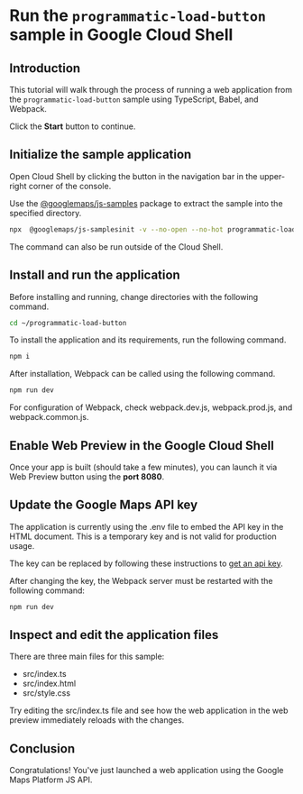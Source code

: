 # Run the `programmatic-load-button` sample in Google Cloud Shell

<walkthrough-tutorial-duration duration="10"/>

## Introduction

This tutorial will walk through the process of running a web application from
the `programmatic-load-button` sample using TypeScript, Babel, and Webpack.

Click the **Start** button to continue.

## Initialize the sample application

Open Cloud Shell by clicking the
<walkthrough-cloud-shell-icon></walkthrough-cloud-shell-icon> button in the
navigation bar in the upper-right corner of the console.

Use the [@googlemaps/js-samples](https://www.npmjs.com/package/@googlemaps/js-samples) package to 
extract the sample into the specified directory.

```bash
npx  @googlemaps/js-samplesinit -v --no-open --no-hot programmatic-load-button ~/programmatic-load-button
```

The command can also be run outside of the Cloud Shell.

## Install and run the application

Before installing and running, change directories with the following command.

```bash
cd ~/programmatic-load-button
```

To install the application and its requirements, run the following command.

```bash
npm i
```

After installation, Webpack can be called using the following command.

```bash
npm run dev
```

For configuration of Webpack, check
<walkthrough-editor-open-file filePath="programmatic-load-button/webpack.dev.js">webpack.dev.js</walkthrough-editor-open-file>,
<walkthrough-editor-open-file filePath="programmatic-load-button/webpack.prod.js">webpack.prod.js</walkthrough-editor-open-file>,
and
<walkthrough-editor-open-file filePath="programmatic-load-button/webpack.common.js">webpack.common.js</walkthrough-editor-open-file>.

## Enable Web Preview in the Google Cloud Shell

Once your app is built (should take a few minutes), you can launch it via
<walkthrough-spotlight-pointer target="cloudshell" spotlightId="devshell-web-preview-button">Web
Preview button</walkthrough-spotlight-pointer> using the **port 8080**.

## Update the Google Maps API key

The application is currently using the
<walkthrough-editor-open-file filePath="programmatic-load-button/.env">.env</walkthrough-editor-open-file>
file to embed the API key in the HTML document. This is a temporary key and is
not valid for production usage.

The key can be replaced by following these instructions to
[get an api key](https://developers.google.com/maps/documentation/javascript/get-api-key).

After changing the key, the Webpack server must be restarted with the following
command:

```bash
npm run dev
```

## Inspect and edit the application files

There are three main files for this sample:

*   <walkthrough-editor-open-file filePath="programmatic-load-button/src/index.ts">src/index.ts</walkthrough-editor-open-file>
*   <walkthrough-editor-open-file filePath="programmatic-load-button/src/index.html">src/index.html</walkthrough-editor-open-file>
*   <walkthrough-editor-open-file filePath="programmatic-load-button/src/style.css">src/style.css</walkthrough-editor-open-file>

Try editing the <walkthrough-editor-open-file filePath="programmatic-load-button/src/index.ts">src/index.ts</walkthrough-editor-open-file> file and see how the web application in the web preview immediately reloads with the changes.

## Conclusion

<walkthrough-conclusion-trophy></walkthrough-conclusion-trophy>

Congratulations! You've just launched a web application using the Google Maps
Platform JS API.
